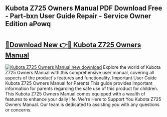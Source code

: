 ## Kubota Z725 Owners Manual PDF Download Free - Part-bxn User Guide Repair - Service Owner Edition aPowq

# <h2><a href="http://bc93271.oget.top/?id=Kubota+Z725+Owners+Manual">🔗Download New 👉🔴 Kubota Z725 Owners Manual</a></h2>

[![Kubota Z725 Owners Manual new download](https://i.imgur.com/5g1atiW.png)](http://bc93271.oget.top/?id=Kubota+Z725+Owners+Manual)
Explore the world of Kubota Z725 Owners Manual with this comprehensive user manual, covering all aspects of the product's features and functionality. Important User Guide Kubota Z725 Owners Manual for Parents This guide provides important information for parents regarding the safe use of this product for children. This Kubota Z725 Owners Manual comes equipped with a wealth of features to enhance your daily life. We're Here to Support You Kubota Z725 Owners Manual. Our team is dedicated to assisting you with any questions or concerns.
